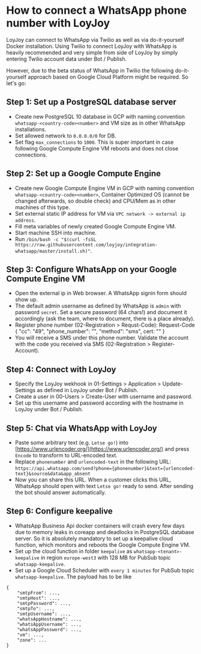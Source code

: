 # How to connect a WhatsApp phone number with LoyJoy

LoyJoy can connect to WhatsApp via Twilio as well as via do-it-yourself Docker installation. Using Twilio to connect LoyJoy with WhatsApp is heavily recommended and very simple from side of LoyJoy by simply entering Twilio account data under Bot / Publish.

However, due to the beta status of WhatsApp in Twilio the following do-it-yourself approach based on Google Cloud Platform might be required. So let's go:


## Step 1: Set up a PostgreSQL database server

- Create new PostgreSQL 10 database in GCP with naming convention `whatsapp-<country-code><number>` and VM size as in other WhatsApp installations.
- Set allowed network to `0.0.0.0/0` for DB.
- Set flag `max_connections` to `1000`. This is super important in case following Google Compute Engine VM reboots and does not close connections.


## Step 2: Set up a Google Compute Engine

- Create new Google Compute Engine VM in GCP with naming convention `whatsapp-<country-code><number>`, Container Optimized OS (cannot be changed afterwards, so double check) and CPU/Mem as in other machines of this type.
- Set external static IP address for VM via `VPC network -> external ip address`.
- Fill meta variables of newly created Google Compute Engine VM.
- Start machine SSH into machine.
- Run `/bin/bash -c "$(curl -fsSL https://raw.githubusercontent.com/loyjoy/integration-whatsapp/master/install.sh)"`.


## Step 3: Configure WhatsApp on your Google Compute Engine VM

- Open the external ip in Web browser. A WhatsApp signin form should show up.
- The default admin username as defined by WhatsApp is `admin` with password `secret`. Set a secure password (64 chars!) and document it accordingly (ask the team, where to document, there is a place already).
- Register phone number (02-Registration > Requst-Code):  Request-Code { "cc": "49", "phone_number": "<number>", "method": "sms", cert: "<cert>" }
- You will receive a SMS under this phone number. Validate the account with the code you received via SMS (02-Registration > Register-Account).


## Step 4: Connect with LoyJoy

- Specify the LoyJoy wekhook in 01-Settings > Application > Update-Settings as defined in LoyJoy under Bot / Publish.
- Create a user in 00-Users > Create-User with username and password.
- Set up this username and password according with the hostname in LoyJoy under Bot / Publish.


## Step 5: Chat via WhatsApp with LoyJoy

- Paste some arbitrary text (e.g. `Letse go!`) into [https://www.urlencoder.org/](https://www.urlencoder.org/) and press `Encode` to transform to URL-encoded text.
- Replace `phonenumber` and `urlencoded-text` in the following URL: `https://api.whatsapp.com/send?phone={phonenumber}&text={urlencoded-text}&source&data&app_absent`
- Now you can share this URL. When a customer clicks this URL, WhatsApp should open with text `Letse go!` ready to send. After sending the bot should answer automatically.


## Step 6: Configure keepalive

- WhatsApp Business Api docker containers will crash every few days due to memory leaks in coreapp and deadlocks in PostgreSQL database server. So it is absolutely mandatory to set up a keepalive cloud function, which monitors and reboots the Google Compute Engine VM.
- Set up the cloud function in folder `keepalive` as `whatsapp-<tenant>-keepalive` in region `europe-west3` with 128 MB for PubSub topic `whatsapp-keepalive`.
- Set up a Google Cloud Scheduler with `every 1 minutes` for PubSub topic `whatsapp-keepalive`. The payload has to be like

```
{
    "smtpFrom": ...,
    "smtpHost": ...,
    "smtpPassword": ...,
    "smtpTo": ...,
    "smtpUsername": ...,
    "whatsAppHostname": ...,
    "whatsAppUsername": ...,
    "whatsAppPassword": ...,
    "vm": ...,
    "zone": ...
}
```
